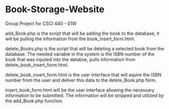 # Book-Storage-Website
Group Project for CSCI 440 - 01W

add_Book.php is the script that will be adding the book to the database, it will be pulling the information
from the book_insert_form.html.

delete_Books.php is the script that will be deleting a selected book from the database. 
The needed variable in the system is the ISBN number of the book that was inputed into the databse, pulls information from delete_book_insert_form.html.

delete_book_insert_form.html is the user interface that will aquire the ISBN number from the user and 
deliver this data to the delete_Book.php form.

insert_book_form.html will be the user interface allowing the necessary information to be submitted. The information will
be stripped and utilized by the add_Book.php function.
